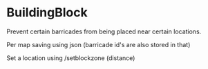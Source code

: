 # BuildingBlock

Prevent certain barricades from being placed near certain locations.

Per map saving using json (barricade id's are also stored in that)

Set a location using /setblockzone (distance)


